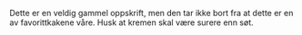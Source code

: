 Dette er en veldig gammel oppskrift, men den tar ikke bort fra at dette er en av favorittkakene våre. Husk at kremen skal være surere enn søt.